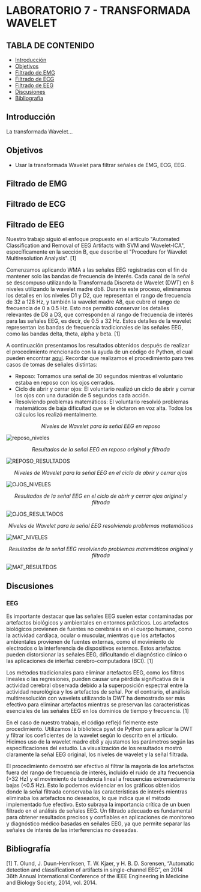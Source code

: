 # LABORATORIO 7 - TRANSFORMADA WAVELET
## TABLA DE CONTENIDO

* [Introducción](#introducción)
* [Objetivos](#objetivos)
* [Filtrado de EMG](#filtrado-de-emg)
* [Filtrado de ECG](#filtrado-de-ecg)
* [Filtrado de EEG](#filtrado-de-eeg)
* [Discusiones](#discusiones)
* [Bibliografía](#bibliografía)

## Introducción

La transformada Wavelet...

## Objetivos
* Usar la transformada Wavelet para filtrar señales de EMG, ECG, EEG.
## Filtrado de EMG

## Filtrado de ECG

## Filtrado de EEG
Nuestro trabajo siguió el enfoque propuesto en el artículo "Automated Classification and Removal of EEG Artifacts with SVM and Wavelet-ICA", específicamente en la sección B, que describe el "Procedure for Wavelet Multiresolution Analysis". [1]

Comenzamos aplicando WMA a las señales EEG registradas con el fin de mantener solo las bandas de frecuencia de interés. Cada canal de la señal se descompuso utilizando la Transformada Discreta de Wavelet (DWT) en 8 niveles utilizando la wavelet madre db8. Durante este proceso, eliminamos los detalles en los niveles D1 y D2, que representan el rango de frecuencia de 32 a 128 Hz, y también la wavelet madre A8, que cubre el rango de frecuencia de 0 a 0.5 Hz. Esto nos permitió conservar los detalles relevantes de D8 a D3, que corresponden al rango de frecuencia de interés para las señales EEG, es decir, de 0.5 a 32 Hz. Estos detalles de la wavelet representan las bandas de frecuencia tradicionales de las señales EEG, como las bandas delta, theta, alpha y beta. [1]

A continuación presentamos los resultados obtenidos después de realizar el procedimiento mencionado con la ayuda de un código de Python, el cual pueden encontrar [aquí](https://github.com/sofia-is-a-panda/ISB_2024_G3/blob/df1e5a4322037259225f096a596b8ed1e24f184e/ISB/Laboratorios/Laboratorios%207/WAVELET_EEG%20(1).ipynb). Recordar que realizamos el procedimiento para tres casos de tomas de señales distintas:

* Reposo: Tomamos una señal de 30 segundos mientras el voluntario estaba en reposo con los ojos cerrados.
* Ciclo de abrir y cerrar ojos: El voluntario realizó un ciclo de abrir y cerrar los ojos con una duración de 5 segundos cada acción.
* Resolviendo problemas matemáticos: El voluntario resolvió problemas matemáticos de baja dificultad que se le dictaron en voz alta. Todos los cálculos los realizó mentalmente.

<div align="center">
  
*Niveles de Wavelet para la señal EEG en reposo*

</div>

![reposo_niveles](https://github.com/sofia-is-a-panda/ISB_2024_G3/assets/111579919/5b147606-5616-4ed4-b3a1-380e2fc5f023)

<div align="center">
  
*Resultados de la señal EEG en reposo original y filtrada*

</div>

![REPOSO_RESULTADOS](https://github.com/sofia-is-a-panda/ISB_2024_G3/assets/111579919/9bf9e9dc-e97f-450b-bd89-a21fb550a9ae)

<div align="center">
  
*Niveles de Wavelet para la señal EEG en el ciclo de abrir y cerrar ojos*

</div>

![OJOS_NIVELES](https://github.com/sofia-is-a-panda/ISB_2024_G3/assets/111579919/a18493d5-70cc-492c-88a2-be785ad3d5e0)

<div align="center">
  
*Resultados de la señal EEG en el ciclo de abrir y cerrar ojos original y filtrada*

</div>


![OJOS_RESULTADOS](https://github.com/sofia-is-a-panda/ISB_2024_G3/assets/111579919/1ff3a2c1-afb6-4d8d-9d71-5c2768b02dcb)

<div align="center">
  
*Niveles de Wavelet para la señal EEG resolviendo problemas matemáticos*

</div>

![MAT_NIVELES](https://github.com/sofia-is-a-panda/ISB_2024_G3/assets/111579919/69b607f3-a285-4a0a-abd6-ada0a4919829)

<div align="center">
  
*Resultados de la señal EEG resolviendo problemas matemáticos original y filtrada*

</div>

![MAT_RESULTDOS](https://github.com/sofia-is-a-panda/ISB_2024_G3/assets/111579919/8448107a-1fbc-479c-9fd9-3cff8796674b)


## Discusiones

### EEG
Es importante destacar que las señales EEG suelen estar contaminadas por artefactos biológicos y ambientales en entornos prácticos. Los artefactos biológicos provienen de fuentes no cerebrales en el cuerpo humano, como la actividad cardíaca, ocular o muscular, mientras que los artefactos ambientales provienen de fuentes externas, como el movimiento de electrodos o la interferencia de dispositivos externos. Estos artefactos pueden distorsionar las señales EEG, dificultando el diagnóstico clínico o las aplicaciones de interfaz cerebro-computadora (BCI). [1]

Los métodos tradicionales para eliminar artefactos EEG, como los filtros lineales o las regresiones, pueden causar una pérdida significativa de la actividad cerebral observada debido a la superposición espectral entre la actividad neurológica y los artefactos de señal. Por el contrario, el análisis multirresolución con wavelets utilizando la DWT ha demostrado ser más efectivo para eliminar artefactos mientras se preservan las características esenciales de las señales EEG en los dominios de tiempo y frecuencia. [1]

En el caso de nuestro trabajo, el código reflejó fielmente este procedimiento. Utilizamos la biblioteca pywt de Python para aplicar la DWT y filtrar los coeficientes de la wavelet según lo descrito en el artículo. Hicimos uso de la wavelet madre db8 y ajustamos los parámetros según las especificaciones del estudio. La visualización de los resultados mostró claramente la señal EEG original, los niveles de wavelet y la señal filtrada.

El procedimiento demostró ser efectivo al filtrar la mayoría de los artefactos fuera del rango de frecuencia de interés, incluido el ruido de alta frecuencia (>32 Hz) y el movimiento de tendencia lineal a frecuencias extremadamente bajas (<0.5 Hz). Esto lo podemos evidenciar en los gráficos obtenidos donde la señal filtrada conservaba las características de interés mientras eliminaba los artefactos no deseados, lo que indica que el método implementado fue efectivo. Esto subraya la importancia crítica de un buen filtrado en el análisis de señales EEG. Un filtrado adecuado es fundamental para obtener resultados precisos y confiables en aplicaciones de monitoreo y diagnóstico médico basadas en señales EEG, ya que permite separar las señales de interés de las interferencias no deseadas.


## Bibliografía
[1] T. Olund, J. Duun-Henriksen, T. W. Kjaer, y H. B. D. Sorensen, “Automatic detection and classification of artifacts in single-channel EEG”, en 2014 36th Annual International Conference of the IEEE Engineering in Medicine and Biology Society, 2014, vol. 2014.

